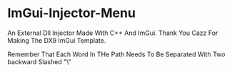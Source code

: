# ImGui-Injector-Menu
An External Dll Injector Made With C++ And ImGui. Thank You Cazz For Making The DX9 ImGui Template.

Remember That Each Word In THe Path Needs To Be Separated With Two backward Slashed "\\"
